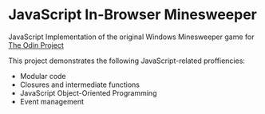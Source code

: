 # JavaScript In-Browser Minesweeper

JavaScript Implementation of the original Windows Minesweeper game for [The Odin Project](http://www.theodinproject.com/courses/javascript-and-jquery/lessons/minesweeper)

This project demonstrates the following JavaScript-related proffiencies:

* Modular code
* Closures and intermediate functions
* JavaScript Object-Oriented Programming
* Event management
